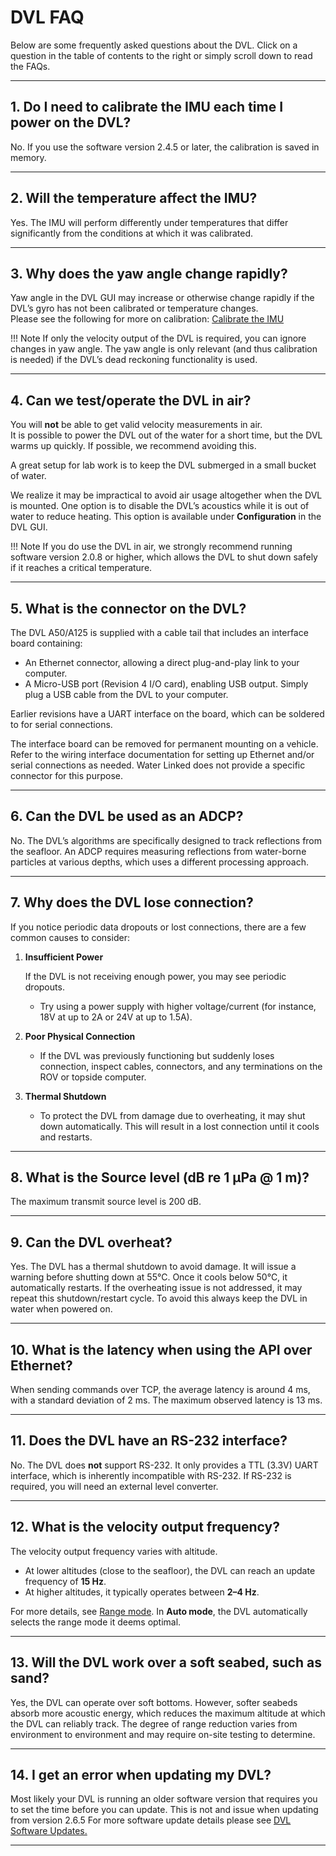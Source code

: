 # DVL FAQ

Below are some frequently asked questions about the DVL. Click on a question in the table of contents to the right or simply scroll down to read the FAQs.

---

## 1. Do I need to calibrate the IMU each time I power on the DVL?

No. If you use the software version 2.4.5 or later, the calibration is saved in memory.

---

## 2. Will the temperature affect the IMU?

Yes. The IMU will perform differently under temperatures that differ significantly from the conditions at which it was calibrated.

---

## 3. Why does the yaw angle change rapidly?

Yaw angle in the DVL GUI may increase or otherwise change rapidly if the DVL’s gyro has not been calibrated or temperature changes.  
Please see the following for more on calibration: [Calibrate the IMU](dead-reckoning.md#starting-dead-reckoning)

!!! Note
    If only the velocity output of the DVL is required, you can ignore changes in yaw angle. The yaw angle is only relevant (and thus calibration is needed) if the DVL’s dead reckoning functionality is used.

---

## 4. Can we test/operate the DVL in air?

You will **not** be able to get valid velocity measurements in air.  
It is possible to power the DVL out of the water for a short time, but the DVL warms up quickly. If possible, we recommend avoiding this.

A great setup for lab work is to keep the DVL submerged in a small bucket of water.

We realize it may be impractical to avoid air usage altogether when the DVL is mounted. One option is to disable the DVL’s acoustics while it is out of water to reduce heating. This option is available under **Configuration** in the DVL GUI.

!!! Note
    If you do use the DVL in air, we strongly recommend running software version 2.0.8 or higher, which allows the DVL to shut down safely if it reaches a critical temperature.

---

## 5. What is the connector on the DVL?

The DVL A50/A125 is supplied with a cable tail that includes an interface board containing:

- An Ethernet connector, allowing a direct plug-and-play link to your computer.
- A Micro-USB port (Revision 4 I/O card), enabling USB output. Simply plug a USB cable from the DVL to your computer.

Earlier revisions have a UART interface on the board, which can be soldered to for serial connections.

The interface board can be removed for permanent mounting on a vehicle. Refer to the wiring interface documentation for setting up Ethernet and/or serial connections as needed. Water Linked does not provide a specific connector for this purpose.

---

## 6. Can the DVL be used as an ADCP?

No. The DVL’s algorithms are specifically designed to track reflections from the seafloor. An ADCP requires measuring reflections from water-borne particles at various depths, which uses a different processing approach.

---

## 7. Why does the DVL lose connection?

If you notice periodic data dropouts or lost connections, there are a few common causes to consider:

1. **Insufficient Power**  

    If the DVL is not receiving enough power, you may see periodic dropouts.  

    - Try using a power supply with higher voltage/current (for instance, 18V at up to 2A or 24V at up to 1.5A).

2. **Poor Physical Connection**  

    - If the DVL was previously functioning but suddenly loses connection, inspect cables, connectors, and any terminations on the ROV or topside computer.

3. **Thermal Shutdown**  

    - To protect the DVL from damage due to overheating, it may shut down automatically. This will result in a lost connection until it cools and restarts.

---

## 8. What is the Source level (dB re 1 μPa @ 1 m)?

The maximum transmit source level is 200 dB.

---

## 9. Can the DVL overheat?

Yes. The DVL has a thermal shutdown to avoid damage. It will issue a warning before shutting down at 55℃. Once it cools below 50℃, it automatically restarts. If the overheating issue is not addressed, it may repeat this shutdown/restart cycle. To avoid this always keep the DVL in water when powered on.

---

## 10. What is the latency when using the API over Ethernet?

When sending commands over TCP, the average latency is around 4 ms, with a standard deviation of 2 ms. The maximum observed latency is 13 ms.

---

## 11. Does the DVL have an RS-232 interface?

No. The DVL does **not** support RS-232. It only provides a TTL (3.3V) UART interface, which is inherently incompatible with RS-232. If RS-232 is required, you will need an external level converter.

---

## 12. What is the velocity output frequency?

The velocity output frequency varies with altitude.  
- At lower altitudes (close to the seafloor), the DVL can reach an update frequency of **15 Hz**.  
- At higher altitudes, it typically operates between **2–4 Hz**.

For more details, see [Range mode](dvl-protocol.md#range-mode-configuration). In **Auto mode**, the DVL automatically selects the range mode it deems optimal.

---

## 13. Will the DVL work over a soft seabed, such as sand?

Yes, the DVL can operate over soft bottoms. However, softer seabeds absorb more acoustic energy, which reduces the maximum altitude at which the DVL can reliably track. The degree of range reduction varies from environment to environment and may require on-site testing to determine.

---

## 14. I get an error when updating my DVL?

Most likely your DVL is running an older software version that requires you to set the time before you can update. This is not and issue when updating from version 2.6.5
For more software update details please see [DVL Software Updates.](sw-update.md)

---